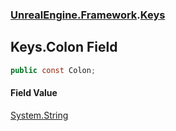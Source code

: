 ### [UnrealEngine.Framework](./UnrealEngine-Framework.md 'UnrealEngine.Framework').[Keys](./UnrealEngine-Framework-Keys.md 'UnrealEngine.Framework.Keys')
## Keys.Colon Field
  
```csharp
public const Colon;
```
#### Field Value
[System.String](https://docs.microsoft.com/en-us/dotnet/api/System.String 'System.String')  
